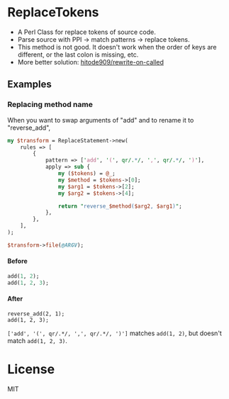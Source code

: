 # ReplaceTokens

- A Perl Class for replace tokens of source code.
- Parse source with PPI -> match patterns -> replace tokens.
- This method is not good. It doesn't work when the order of keys are different, or the last colon is missing, etc.
- More better solution: [hitode909/rewrite-on-called](https://github.com/hitode909/rewrite-on-called)

## Examples

### Replacing method name

When you want to swap arguments of "add" and to rename it to "reverse_add",

```perl
my $transform = ReplaceStatement->new(
    rules => [
        {
            pattern => ['add', '(', qr/.*/, ',', qr/.*/, ')'],
            apply => sub {
                my ($tokens) = @_;
                my $method = $tokens->[0];
                my $arg1 = $tokens->[2];
                my $arg2 = $tokens->[4];

                return "reverse_$method($arg2, $arg1)";
            },
        },
    ],
);

$transform->file(@ARGV);
```

#### Before

```perl
add(1, 2);
add(1, 2, 3);
```

#### After

```
reverse_add(2, 1);
add(1, 2, 3);
```

`['add', '(', qr/.*/, ',', qr/.*/, ')']` matches `add(1, 2)`, but doesn't match `add(1, 2, 3)`.

License
=======

MIT